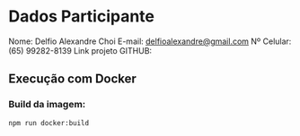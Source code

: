 # Dados Participante
Nome: Delfio Alexandre Choi
E-mail: delfioalexandre@gmail.com
Nº Celular: (65) 99282-8139
Link projeto GITHUB:

## Execução com Docker

### Build da imagem:
```bash
npm run docker:build

